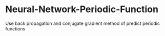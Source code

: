 # Neural-Network-Periodic-Function
Use back propagation and conjugate gradient method of predict periodic functions
